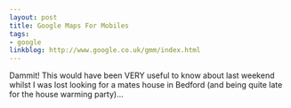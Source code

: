 ```yaml
---
layout: post
title: Google Maps For Mobiles
tags:
- google
linkblog: http://www.google.co.uk/gmm/index.html
---
```


Dammit! This would have been VERY useful to know about last weekend whilst I was lost looking for a mates
house in Bedford (and being quite late for the house warming party)...
